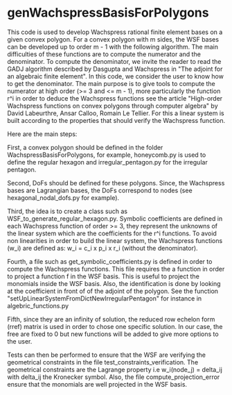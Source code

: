 # genWachspressBasisForPolygons
This code is used to develop Wachspress rational finite element bases on a given convex polygon. For a convex polygon with m sides, the WSF bases can be developed up to order m - 1 with the following algorithm. The main difficulties of these functions are to compute the numerator and the denominator. To compute the denominator, we invite the reader to read the  GADJ algorithm described by Dasgupta and Wachspress in "The adjoint for an algebraic finite element". In this code, we consider the user to know how to get the denominator. The main purpose is to give tools to compute the numerator at high order (>= 3 and <= m - 1), more particularly the function r^i in order to deduce the Wachspress functions see the article "High-order Wachspress functions on convex polygons through computer algebra" by David Labeurthre, Ansar Calloo, Romain Le Tellier.
For this a linear system is built according to the properties that should verify the Wachspress function.

Here are the main steps:

First, a convex polygon should be defined in the folder WachspressBasisForPolygons, for example, honeycomb.py is used to define the regular hexagon and irregular_pentagon.py for the irregular pentagon. 

Second, DoFs should be defined for these polygons. Since, the Wachspress bases are Lagrangian bases, the DoFs correspond to nodes (see hexagonal_nodal_dofs.py for example).

Third, the idea is to create a class such as WSF_to_generate_regular_hexagon.py. Symbolic coefficients are defined in each Wachspress function of order >= 3, they represent the unknowns of the linear system which are the coefficients for the r^i functions. To avoid non linearities in order to build the linear system, the Wachspress functions (w_i) are defined as: w_i = c_i x p_i x r_i (without the denominator).

Fourth, a file such as get_symbolic_coefficients.py is defined in order to compute the Wachspress functions. This file requires the a function in order to project a function f in the WSF basis. This is useful to project the monomials inside the WSF basis. Also, the identification is done by looking at the coefficient in front of of the adjoint of the polygon. See the function "setUpLinearSystemFromDictNewIrregularPentagon" for instance in algebric_functions.py

Fifth, since they are an infinity of solution, the reduced row echelon form (rref) matrix is used in order to chose one specific solution. In our case, the free are fixed to 0 but new functions will be added to give more options to the user.

Tests can then be performed to ensure that the WSF are verifying the geometrical constraints in the file test_constraints_verification. The geometrical constraints are the Lagrange property i.e w_i(node_j) = delta_ij with delta_ij the Kronecker symbol. Also, the file compute_projection_error ensure that the monomials are well projected in the WSF basis.
